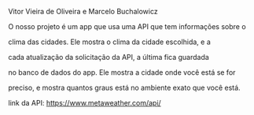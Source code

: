 ﻿Vitor Vieira de Oliveira e Marcelo Buchalowicz



O nosso projeto é um app que usa uma API que tem informações sobre o

clima das cidades. Ele mostra o clima da cidade escolhida, e a

cada atualização da solicitação da API, a última fica guardada

no banco de dados do app. Ele mostra a cidade onde você está se for

preciso, e mostra quantos graus está no ambiente exato que você está.



link da API: https://www.metaweather.com/api/
